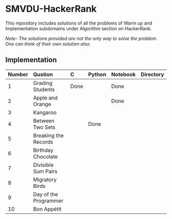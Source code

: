 # SMVDU-HackerRank

This repository includes solutions of all the problems of Warm up and Implementation subdomains under Algorithm section on HackerRank.

*Note- The solutions provided are not the only way to solve the problem. One can think of their own solution also.*


## Implementation

| **Number** | **Qustion** | **C** | **Python** | **Notebook** | **Directory**
|:-------|:----------------------------------|:------------------------------|:--------------------------------|:-----|:---------|
| 1      | Grading Students                  |           Done                |                                 | Done |          |
| 2      | Apple and Orange                  |                               |                                 | Done |          |
| 3      | Kangaroo                          |                               |                                 |      |          |
| 4      | Between Two Sets                  |                               |            Done                 |      |          |
| 5      | Breaking the Records              |                               |                                 |      |          |
| 6      | Birthday Chocolate                |                               |                                 |      |          |
| 7      | Divisible Sum Pairs               |                               |                                 |      |          |
| 8      | Migratory Birds                   |                               |                                 |      |          |
| 9      | Day of the Programmer             |                               |                                 |      |          |
| 10     | Bon Appétit                       |                               |                                 |      |          |



